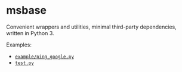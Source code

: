 # msbase

Convenient wrappers and utilities, minimal third-party dependencies, written in Python 3.

Examples:

- [`example/ping_google.py`](example/ping_google.py)
- [`test.py`](test.py)
